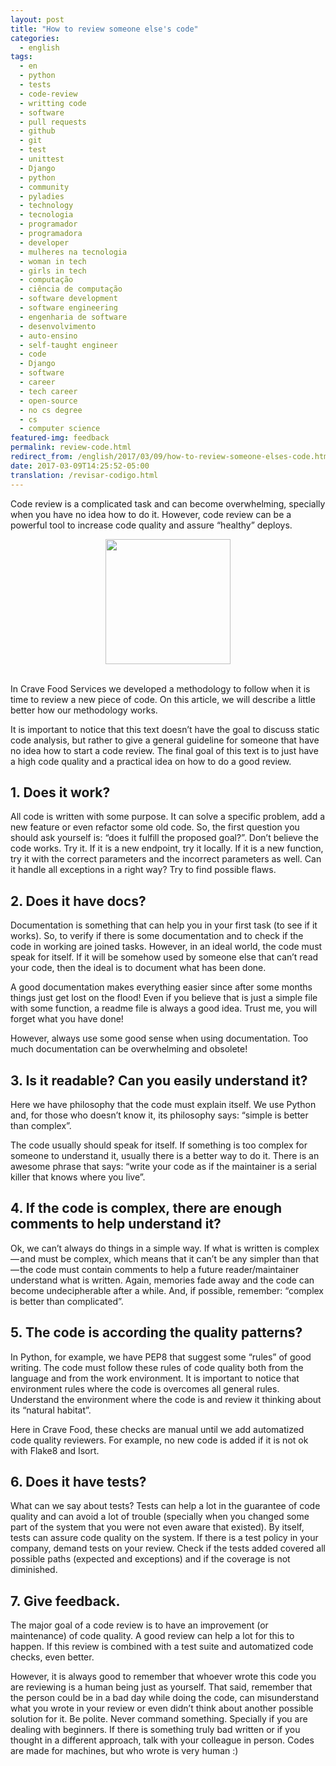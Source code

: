 ```yaml
---
layout: post
title: "How to review someone else's code"
categories:
  - english
tags:
  - en
  - python
  - tests 
  - code-review 
  - writting code
  - software
  - pull requests
  - github
  - git
  - test
  - unittest
  - Django
  - python
  - community 
  - pyladies
  - technology
  - tecnologia
  - programador
  - programadora
  - developer
  - mulheres na tecnologia
  - woman in tech
  - girls in tech
  - computação
  - ciência de computação
  - software development
  - software engineering
  - engenharia de software
  - desenvolvimento
  - auto-ensino
  - self-taught engineer
  - code
  - Django
  - software
  - career
  - tech career
  - open-source
  - no cs degree
  - cs
  - computer science
featured-img: feedback
permalink: review-code.html
redirect_from: /english/2017/03/09/how-to-review-someone-elses-code.html
date: 2017-03-09T14:25:52-05:00
translation: /revisar-codigo.html
---
```


Code review is a complicated task and can become overwhelming, specially when you have no idea how to do it.
However, code review can be a powerful tool to increase code quality and assure “healthy” deploys.

<center>
<img src="https://cdn-images-1.medium.com/max/800/1*EFsX-ndhmx4CFsI98zSvKA.gif" style="height:200px;"/>
</center>
<br/>

In Crave Food Services we developed a methodology to follow when it is time to review a new piece of code. On this article, we will describe a little better how our methodology works.

It is important to notice that this text doesn’t have the goal to discuss static code analysis, but rather to give
a general guideline for someone that have no idea how to start a code review.
The final goal of this text is to just have a high code quality and a practical idea on how to do a good review.


## 1. Does it work?

All code is written with some purpose. It can solve a specific problem, add a new feature or even refactor
 some old code. So, the first question you should ask yourself is: “does it fulfill the proposed goal?”. Don’t 
believe the code works. Try it. If it is a new endpoint, try it locally. If it is a new function, try it with the correct parameters and the incorrect parameters as well. Can it handle all exceptions in a right way? Try to find possible flaws.

## 2. Does it have docs?

Documentation is something that can help you in your first task (to see if it works). So, to verify if there 
is some documentation and to check if the code in working are joined tasks.
 However, in an ideal world, the code must speak for itself. If it will be somehow used by someone else that
 can’t read your code, then the ideal is to document what has been done.

A good documentation makes everything easier since after some months things just get lost on the flood! Even if you believe that is just a simple file with some function, a readme file is always a good idea. Trust me, you will forget what you have done!

However, always use some good sense when using documentation. Too much documentation can be overwhelming and obsolete!


## 3. Is it readable? Can you easily understand it?

Here we have philosophy that the code must explain itself. We use Python and, for those who doesn’t know it,
its philosophy says: “simple is better than complex”.

The code usually should speak for itself. If something is too complex for someone to understand it, usually
there is a better way to do it. There is an awesome phrase that says: “write your code as if the 
maintainer is 
a serial killer that knows where you live”.

## 4. If the code is complex, there are enough comments to help understand it?

Ok, we can’t always do things in a simple way. If what is written is complex — and must be complex, which means 
that it can’t be any simpler than that — the code must contain comments to help a future reader/maintainer 
understand what is written. Again, memories fade away and the code can become undecipherable after a while. 
And, if possible, remember: “complex is better than complicated”.

## 5. The code is according the quality patterns?

In Python, for example, we have PEP8 that suggest some “rules” of good writing. The code must follow these rules 
of code quality both from the language and from the work environment. It is important to notice that environment 
rules where the code is overcomes all general rules. Understand the environment where the code is and review it thinking about its “natural habitat”.

Here in Crave Food, these checks are manual until we add automatized code quality reviewers. For example, no 
new code is added if it is not ok with Flake8 and Isort.

## 6. Does it have tests?

What can we say about tests? Tests can help a lot in the guarantee of code quality and can avoid a lot of trouble (specially when you changed some part of the system that you were not even aware that existed). By itself, tests can assure code quality on the system. If there is a test policy in your company, demand tests on your review. Check if the tests added covered all possible paths (expected and exceptions) and if the coverage is not diminished.

## 7. Give feedback.

The major goal of a code review is to have an improvement (or maintenance) of code quality. A good review can help a lot for this to happen. If this review is combined with a test suite and automatized code checks, even better.

However, it is always good to remember that whoever wrote this code you are reviewing is a human being just as yourself. That said, remember that the person could be in a bad day while doing the code, can misunderstand what you wrote in your review or even didn’t think about another possible solution for it. Be polite. Never command something. Specially if you are dealing with beginners. If there is something truly bad written or if you thought in a different approach, talk with your colleague in person. Codes are made for machines, but who wrote is very human :)
